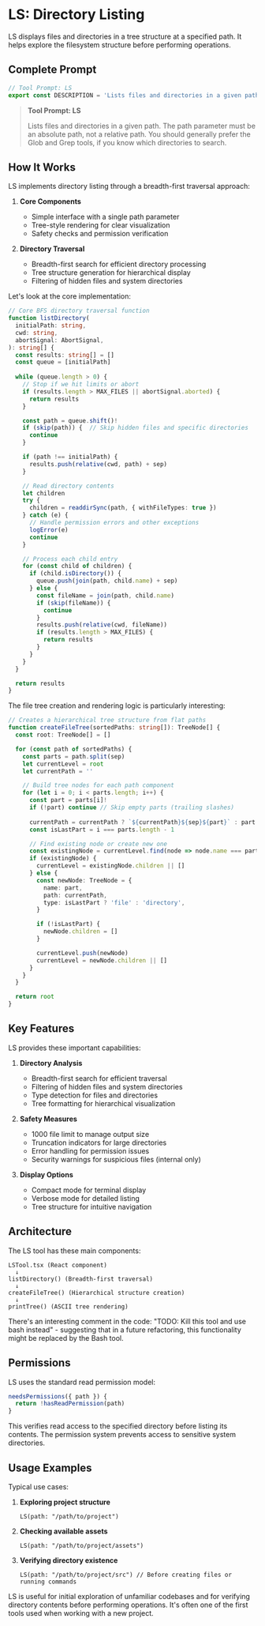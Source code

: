 # LS: Directory Listing

LS displays files and directories in a tree structure at a specified path. It helps explore the filesystem structure before performing operations.

## Complete Prompt

```typescript
// Tool Prompt: LS
export const DESCRIPTION = 'Lists files and directories in a given path. The path parameter must be an absolute path, not a relative path. You should generally prefer the Glob and Grep tools, if you know which directories to search.'
```

> **Tool Prompt: LS**
>
> Lists files and directories in a given path. The path parameter must be an absolute path, not a relative path. You should generally prefer the Glob and Grep tools, if you know which directories to search.

## How It Works

LS implements directory listing through a breadth-first traversal approach:

1. **Core Components**
   - Simple interface with a single path parameter
   - Tree-style rendering for clear visualization
   - Safety checks and permission verification

2. **Directory Traversal**
   - Breadth-first search for efficient directory processing
   - Tree structure generation for hierarchical display
   - Filtering of hidden files and system directories

Let's look at the core implementation:

```typescript
// Core BFS directory traversal function
function listDirectory(
  initialPath: string,
  cwd: string,
  abortSignal: AbortSignal,
): string[] {
  const results: string[] = []
  const queue = [initialPath]
  
  while (queue.length > 0) {
    // Stop if we hit limits or abort
    if (results.length > MAX_FILES || abortSignal.aborted) {
      return results
    }

    const path = queue.shift()!
    if (skip(path)) {  // Skip hidden files and specific directories
      continue
    }

    if (path !== initialPath) {
      results.push(relative(cwd, path) + sep)
    }

    // Read directory contents
    let children
    try {
      children = readdirSync(path, { withFileTypes: true })
    } catch (e) {
      // Handle permission errors and other exceptions
      logError(e)
      continue
    }

    // Process each child entry
    for (const child of children) {
      if (child.isDirectory()) {
        queue.push(join(path, child.name) + sep)
      } else {
        const fileName = join(path, child.name)
        if (skip(fileName)) {
          continue
        }
        results.push(relative(cwd, fileName))
        if (results.length > MAX_FILES) {
          return results
        }
      }
    }
  }

  return results
}
```

The file tree creation and rendering logic is particularly interesting:

```typescript
// Creates a hierarchical tree structure from flat paths
function createFileTree(sortedPaths: string[]): TreeNode[] {
  const root: TreeNode[] = []

  for (const path of sortedPaths) {
    const parts = path.split(sep)
    let currentLevel = root
    let currentPath = ''

    // Build tree nodes for each path component
    for (let i = 0; i < parts.length; i++) {
      const part = parts[i]!
      if (!part) continue // Skip empty parts (trailing slashes)
      
      currentPath = currentPath ? `${currentPath}${sep}${part}` : part
      const isLastPart = i === parts.length - 1

      // Find existing node or create new one
      const existingNode = currentLevel.find(node => node.name === part)
      if (existingNode) {
        currentLevel = existingNode.children || []
      } else {
        const newNode: TreeNode = {
          name: part,
          path: currentPath,
          type: isLastPart ? 'file' : 'directory',
        }

        if (!isLastPart) {
          newNode.children = []
        }

        currentLevel.push(newNode)
        currentLevel = newNode.children || []
      }
    }
  }

  return root
}
```

## Key Features

LS provides these important capabilities:

1. **Directory Analysis**
   - Breadth-first search for efficient traversal
   - Filtering of hidden files and system directories
   - Type detection for files and directories
   - Tree formatting for hierarchical visualization

2. **Safety Measures**
   - 1000 file limit to manage output size
   - Truncation indicators for large directories
   - Error handling for permission issues
   - Security warnings for suspicious files (internal only)

3. **Display Options**
   - Compact mode for terminal display
   - Verbose mode for detailed listing
   - Tree structure for intuitive navigation

## Architecture

The LS tool has these main components:

```
LSTool.tsx (React component)
  ↓
listDirectory() (Breadth-first traversal)
  ↓
createFileTree() (Hierarchical structure creation)
  ↓
printTree() (ASCII tree rendering)
```

There's an interesting comment in the code: "TODO: Kill this tool and use bash instead" - suggesting that in a future refactoring, this functionality might be replaced by the Bash tool.

## Permissions

LS uses the standard read permission model:

```typescript
needsPermissions({ path }) {
  return !hasReadPermission(path)
}
```

This verifies read access to the specified directory before listing its contents. The permission system prevents access to sensitive system directories.

## Usage Examples

Typical use cases:

1. **Exploring project structure**
   ```
   LS(path: "/path/to/project")
   ```

2. **Checking available assets**
   ```
   LS(path: "/path/to/project/assets")
   ```

3. **Verifying directory existence**
   ```
   LS(path: "/path/to/project/src") // Before creating files or running commands
   ```

LS is useful for initial exploration of unfamiliar codebases and for verifying directory contents before performing operations. It's often one of the first tools used when working with a new project.


